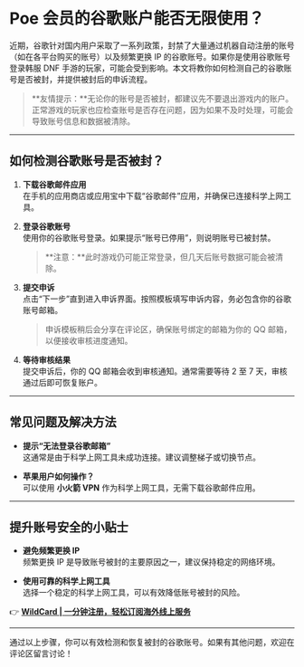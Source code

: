 # Poe 会员的谷歌账户能否无限使用？

近期，谷歌针对国内用户采取了一系列政策，封禁了大量通过机器自动注册的账号（如在各平台购买的账号）以及频繁更换 IP 的谷歌账号。如果你是使用谷歌账号登录韩服 DNF 手游的玩家，可能会受到影响。本文将教你如何检测自己的谷歌账号是否被封，并提供被封后的申诉流程。

> **友情提示：**无论你的账号是否被封，都建议先不要退出游戏内的账户。正常游戏的玩家也应检查账号是否存在问题，因为如果不及时处理，可能会导致账号信息和数据被清除。

---

## 如何检测谷歌账号是否被封？

1. **下载谷歌邮件应用**  
   在手机的应用商店或应用宝中下载“谷歌邮件”应用，并确保已连接科学上网工具。
   
2. **登录谷歌账号**  
   使用你的谷歌账号登录。如果提示“账号已停用”，则说明账号已被封禁。

   > **注意：**此时游戏仍可能正常登录，但几天后账号数据可能会被清除。

3. **提交申诉**  
   点击“下一步”直到进入申诉界面。按照模板填写申诉内容，务必包含你的谷歌账号邮箱。

   > 申诉模板稍后会分享在评论区，确保账号绑定的邮箱为你的 QQ 邮箱，以便接收审核进度通知。

4. **等待审核结果**  
   提交申诉后，你的 QQ 邮箱会收到审核通知。通常需要等待 2 至 7 天，审核通过后即可恢复账户。

---

## 常见问题及解决方法

- **提示“无法登录谷歌邮箱”**  
  这通常是由于科学上网工具未成功连接。建议调整梯子或切换节点。

- **苹果用户如何操作？**  
  可以使用 **小火箭 VPN** 作为科学上网工具，无需下载谷歌邮件应用。

---

## 提升账号安全的小贴士

- **避免频繁更换 IP**  
  频繁更换 IP 是导致账号被封的主要原因之一，建议保持稳定的网络环境。

- **使用可靠的科学上网工具**  
  选择一个稳定的科学上网工具，可以有效降低账号被封的风险。

👉 **[WildCard | 一分钟注册，轻松订阅海外线上服务](https://bbtdd.com/WildCard)**

---

通过以上步骤，你可以有效检测和恢复被封的谷歌账号。如果有其他问题，欢迎在评论区留言讨论！